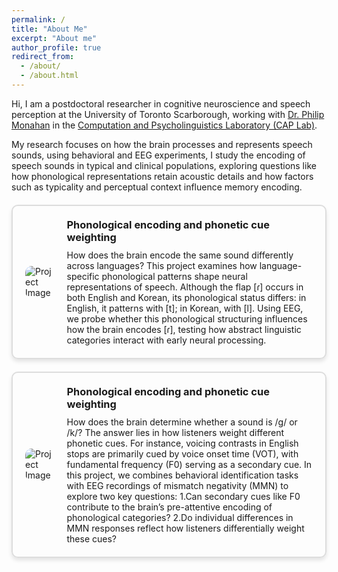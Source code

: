 ```yaml
---
permalink: /
title: "About Me"
excerpt: "About me"
author_profile: true
redirect_from: 
  - /about/
  - /about.html
---
```


Hi, I am a postdoctoral researcher in cognitive neuroscience and speech perception at the University of Toronto Scarborough, working with [Dr. Philip Monahan](https://phijomo.github.io/) in the [Computation and Psycholinguistics Laboratory (CAP Lab)](https://www.utsc.utoronto.ca/labs/caplab/).

My research focuses on how the brain processes and represents speech sounds, using behavioral and EEG experiments, I study the encoding of speech sounds in typical and clinical populations, exploring questions like how phonological representations retain acoustic details and how factors such as typicality and perceptual context influence memory encoding.


<style>
.project-box {
    border: 2px solid #ddd;
    border-radius: 10px;
    padding: 20px;
    margin: 20px 0;
    display: flex;
    align-items: center;
    box-shadow: 0px 4px 6px rgba(0, 0, 0, 0.1);
}

.project-box img {
    max-width: 300px; /* Adjust as needed */
    max-height: 300px; /* Adjust as needed */
    border-radius: 10px;
    margin-right: 20px;
}

.project-box .content {
    flex-grow: 1;
}

.project-box h3 {
    margin: 0 0 10px 0;
}

.project-box p {
    margin: 0;
}
</style>


<div class="project-box">
    <img src="https://chaohanch.github.io/images/flap_icon.jpg" alt="Project Image">
    <div class="content">
        <h3>Phonological encoding and phonetic cue weighting</h3>
        <p>How does the brain encode the same sound differently across languages? This project examines how language-specific phonological patterns shape neural representations of speech. Although the flap [ɾ] occurs in both English and Korean, its phonological status differs: in English, it patterns with [t]; in Korean, with [l]. Using EEG, we probe whether this phonological structuring influences how the brain encodes [ɾ], testing how abstract linguistic categories interact with early neural processing.</p>
    </div>
</div>


<div class="project-box">
    <img src="https://chaohanch.github.io/images/laryngeal_icon.jpg" alt="Project Image">
    <div class="content">
        <h3>Phonological encoding and phonetic cue weighting</h3>
        <p>How does the brain determine whether a sound is /g/ or /k/? The answer lies in how listeners weight different phonetic cues. For instance, voicing contrasts in English stops are primarily cued by voice onset time (VOT), with fundamental frequency (F0) serving as a secondary cue. In this project, we combines behavioral identification tasks with EEG recordings of mismatch negativity (MMN) to explore two key questions: 1.Can secondary cues like F0 contribute to the brain’s pre-attentive encoding of phonological categories? 2.Do individual differences in MMN responses reflect how listeners differentially weight these cues?</p>
    </div>
</div>
